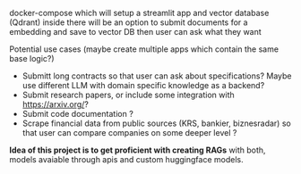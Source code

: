 docker-compose which will setup a streamlit app and vector database (Qdrant)
inside there will be an option to submit documents for a embedding and save to vector DB
then user can ask what they want

Potential use cases (maybe create multiple apps which contain the same base logic?)
- Submitt long contracts so that user can ask about specifications? Maybe use different LLM with domain specific knowledge as a backend?
- Submit research papers, or include some integration with https://arxiv.org/?
- Submit code documentation ?
- Scrape financial data from public sources (KRS, bankier, biznesradar) so that user can compare companies on some deeper level ?
  
 **Idea of this project is to get proficient with creating RAGs** with both, models avaiable through apis and custom huggingface models.  
